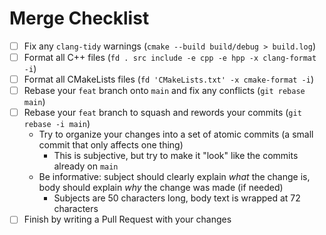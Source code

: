 # Merge Checklist

- [ ] Fix any `clang-tidy` warnings (`cmake --build build/debug > build.log`)
- [ ] Format all C++ files (`fd . src include -e cpp -e hpp -x clang-format -i`)
- [ ] Format all CMakeLists files (`fd 'CMakeLists.txt' -x cmake-format -i`)
- [ ] Rebase your `feat` branch onto `main` and fix any conflicts (`git rebase main`)
- [ ] Rebase your `feat` branch to squash and rewords your commits (`git rebase -i main`)
  - Try to organize your changes into a set of atomic commits (a small commit that only affects one thing)
    - This is subjective, but try to make it "look" like the commits already on `main`
  - Be informative: subject should clearly explain *what* the change is, body should explain *why* the change was made (if needed)
    - Subjects are 50 characters long, body text is wrapped at 72 characters
- [ ] Finish by writing a Pull Request with your changes
